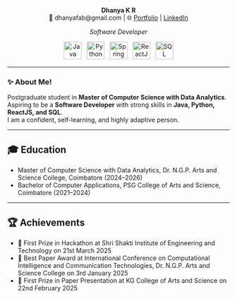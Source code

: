 <p align="center">
  <strong>Dhanya K R</strong><br>
  📧 dhanyafab@gmail.com | 🌐 <a href="https://dhanya30.onrender.com/">Portfolio</a> |  <a href="https://www.linkedin.com/in/dhanya3010">LinkedIn</a>
</p>

<p align="center">
  <em>Software Developer</em>
</p>

<p align="center">
  <img src="https://cdn.jsdelivr.net/gh/devicons/devicon/icons/java/java-original.svg" alt="Java" width="40" height="40"/>
  &nbsp;
  <img src="https://cdn.jsdelivr.net/gh/devicons/devicon/icons/python/python-original.svg" alt="Python" width="40" height="40"/>
  &nbsp;
  <img src="https://cdn.jsdelivr.net/gh/devicons/devicon/icons/spring/spring-original.svg" alt="Spring Boot" width="40" height="40"/>
  &nbsp;
  <img src="https://cdn.jsdelivr.net/gh/devicons/devicon/icons/react/react-original.svg" alt="ReactJS" width="40" height="40"/>
  &nbsp;
  <img src="https://cdn.jsdelivr.net/gh/devicons/devicon/icons/mysql/mysql-original.svg" alt="SQL" width="40" height="40"/>
</p>

---

### ✨ About Me!

Postgraduate student in **Master of Computer Science with Data Analytics**.  
Aspiring to be a **Software Developer** with strong skills in **Java, Python, ReactJS, and SQL**.  
I am a confident, self-learning, and highly adaptive person.

---

## 🎓 Education

- Master of Computer Science with Data Analytics, Dr. N.G.P. Arts and Science College, Coimbatore (2024–2026)  
- Bachelor of Computer Applications, PSG College of Arts and Science, Coimbatore (2021–2024)
---

## 🏆 Achievements

- 🥇 First Prize in Hackathon at Shri Shakti Institute of Engineering and Technology on 21st March 2025  
- 🏅 Best Paper Award at International Conference on Computational Intelligence and Communication Technologies, Dr. N.G.P. Arts and Science College on 3rd January 2025  
- 🥇 First Prize in Paper Presentation at KG College of Arts and Science on 22nd February 2025

